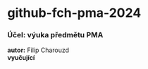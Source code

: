<h1> github-fch-pma-2024</h1>
<h3>Účel: výuka předmětu PMA<br></h3>

<b>autor:</b> Filip Charouzd<br>
<b>vyučující</b><br>
